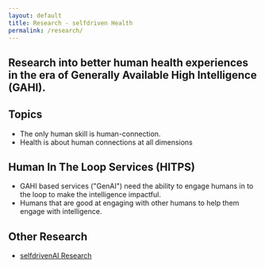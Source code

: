 ```yaml
---
layout: default
title: Research - selfdriven Health
permalink: /research/
---
```


## Research into better human health experiences in the era of Generally Available High Intelligence (GAHI).

## Topics
- The only human skill is human-connection.
- Health is about human connections at all dimensions 

## Human In The Loop Services (HITPS)
- GAHI based services ("GenAI") need the ability to engage humans in to the loop to make the intelligence impactful.
- Humans that are good at engaging with other humans to help them engage with intelligence.
 

## Other Research
- [selfdrivenAI Research](https://selfdriven.ai/research)


